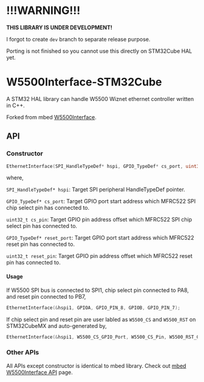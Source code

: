 # !!!WARNING!!!
**THIS LIBRARY IS UNDER DEVELOPMENT!**

I forgot to create `dev` branch to separate release purpose.

Porting is not finished so you cannot use this directly on STM32Cube HAL yet.

# W5500Interface-STM32Cube

A STM32 HAL library can handle W5500 Wiznet ethernet controller written in C++.

Forked from mbed [W5500Interface](https://os.mbed.com/teams/EthernetInterfaceW5500-makers/code/W5500Interface/).

## API

### Constructor

```cpp
EthernetInterface(SPI_HandleTypeDef* hspi, GPIO_TypeDef* cs_port, uint32_t cs_pin, GPIO_TypeDef* reset_port, uint32_t reset_pin);
```
where,

`SPI_HandleTypeDef* hspi`: Target SPI peripheral HandleTypeDef pointer.

`GPIO_TypeDef* cs_port`: Target GPIO port start address which MFRC522 SPI chip select pin has connected to.

`uint32_t cs_pin`: Target GPIO pin address offset which MFRC522 SPI chip select pin has connected to.

`GPIO_TypeDef* reset_port`: Target GPIO port start address which MFRC522 reset pin has connected to.

`uint32_t reset_pin`: Target GPIO pin address offset which MFRC522 reset pin has connected to.

#### Usage
If W5500 SPI bus is connected to SPI1, chip select pin connected to PA8, and reset pin connected to PB7,
```cpp
EthernetInterface(&hspi1, GPIOA, GPIO_PIN_8, GPIOB, GPIO_PIN_7);
```
If chip select pin and reset pin are user labled as `W5500_CS` and `W5500_RST` on STM32CubeMX and auto-generated by,
```cpp
EthernetInterface(&hspi1, W5500_CS_GPIO_Port, W5500_CS_Pin, W5500_RST_GPIO_Port, W5500_RST_Pin);
```

### Other APIs
All APIs except constructor is identical to mbed library. Check out [mbed W5500Interface API](https://os.mbed.com/teams/EthernetInterfaceW5500-makers/code/W5500Interface/docs/tip/) page.
